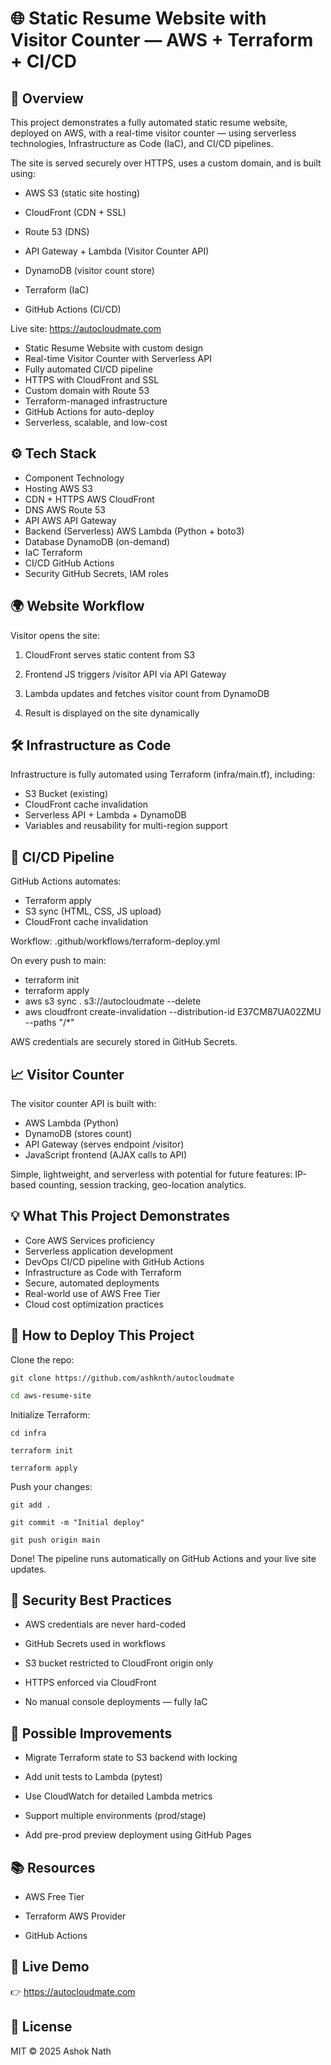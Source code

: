 # 🌐 Static Resume Website with Visitor Counter — AWS + Terraform + CI/CD


## 📜 Overview
This project demonstrates a fully automated static resume website, deployed on AWS, with a real-time visitor counter — using serverless technologies, Infrastructure as Code (IaC), and CI/CD pipelines.

The site is served securely over HTTPS, uses a custom domain, and is built using:

+ AWS S3 (static site hosting)

+ CloudFront (CDN + SSL)

+ Route 53 (DNS)

+ API Gateway + Lambda (Visitor Counter API)

+ DynamoDB (visitor count store)

+ Terraform (IaC)

+ GitHub Actions (CI/CD)

Live site: https://autocloudmate.com


- Static Resume Website with custom design
- Real-time Visitor Counter with Serverless API
- Fully automated CI/CD pipeline
- HTTPS with CloudFront and SSL
- Custom domain with Route 53
- Terraform-managed infrastructure
- GitHub Actions for auto-deploy
- Serverless, scalable, and low-cost

## ⚙️ Tech Stack
- Component Technology
- Hosting	AWS S3
- CDN + HTTPS	AWS CloudFront
- DNS	AWS Route 53
- API	AWS API Gateway
- Backend (Serverless)	AWS Lambda (Python + boto3)
- Database	DynamoDB (on-demand)
- IaC	Terraform
- CI/CD	GitHub Actions
- Security	GitHub Secrets, IAM roles

## 🌍 Website Workflow
Visitor opens the site: 
1. CloudFront serves static content from S3

2. Frontend JS triggers /visitor API via API Gateway

3. Lambda updates and fetches visitor count from DynamoDB

4. Result is displayed on the site dynamically

## 🛠️ Infrastructure as Code
Infrastructure is fully automated using Terraform (infra/main.tf), including:

- S3 Bucket (existing)
- CloudFront cache invalidation
- Serverless API + Lambda + DynamoDB
- Variables and reusability for multi-region support

## 🔄 CI/CD Pipeline
GitHub Actions automates:

-  Terraform apply
-  S3 sync (HTML, CSS, JS upload)
-  CloudFront cache invalidation

Workflow: .github/workflows/terraform-deploy.yml

On every push to main:

- terraform init
- terraform apply
- aws s3 sync . s3://autocloudmate --delete
- aws cloudfront create-invalidation --distribution-id E37CM87UA02ZMU --paths "/*"

AWS credentials are securely stored in GitHub Secrets.

## 📈 Visitor Counter
The visitor counter API is built with:
* AWS Lambda (Python)
* DynamoDB (stores count)
* API Gateway (serves endpoint /visitor)
* JavaScript frontend (AJAX calls to API)

Simple, lightweight, and serverless with potential for future features: IP-based counting, session tracking, geo-location analytics.

## 💡 What This Project Demonstrates
- Core AWS Services proficiency
- Serverless application development
- DevOps CI/CD pipeline with GitHub Actions
- Infrastructure as Code with Terraform
- Secure, automated deployments
- Real-world use of AWS Free Tier
- Cloud cost optimization practices

## 📝 How to Deploy This Project
Clone the repo:
```git
git clone https://github.com/ashknth/autocloudmate
```
```bash 
cd aws-resume-site 
```
Initialize Terraform:
```
cd infra
```
```
terraform init
```
```
terraform apply
```
Push your changes:

```
git add .
```
```
git commit -m "Initial deploy"
````
```
git push origin main
```
Done! The pipeline runs automatically on GitHub Actions and your live site updates.

## 🔐 Security Best Practices
- AWS credentials are never hard-coded

- GitHub Secrets used in workflows

- S3 bucket restricted to CloudFront origin only

- HTTPS enforced via CloudFront

- No manual console deployments — fully IaC

## 🔮 Possible Improvements
- Migrate Terraform state to S3 backend with locking

- Add unit tests to Lambda (pytest)

- Use CloudWatch for detailed Lambda metrics

- Support multiple environments (prod/stage)

- Add pre-prod preview deployment using GitHub Pages

## 📚 Resources
- AWS Free Tier

- Terraform AWS Provider

- GitHub Actions

## 🔗 Live Demo
👉 https://autocloudmate.com

## 📜 License
MIT © 2025 Ashok Nath
